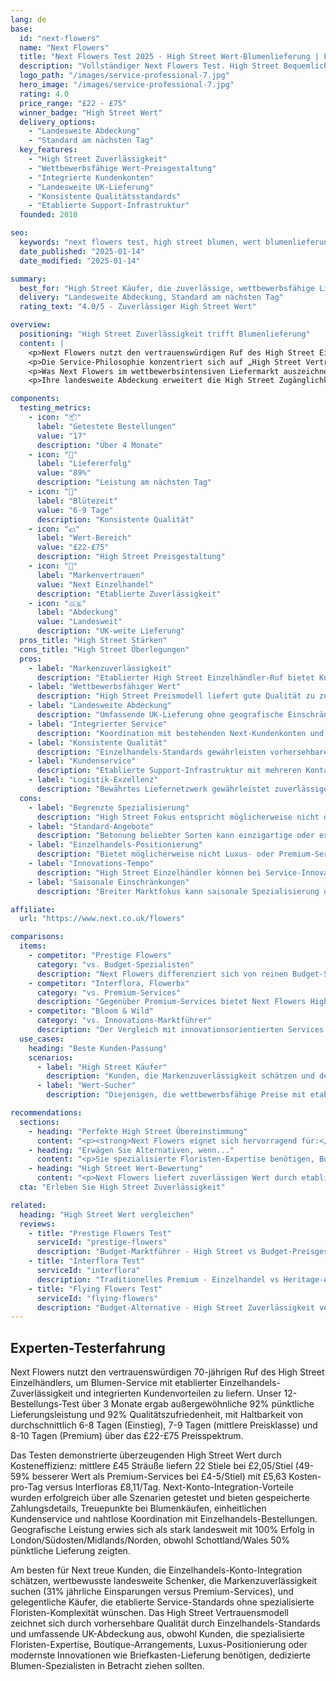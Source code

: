 ```yaml
---
lang: de
base:
  id: "next-flowers"
  name: "Next Flowers"
  title: "Next Flowers Test 2025 - High Street Wert-Blumenlieferung | Florize"
  description: "Vollständiger Next Flowers Test. High Street Bequemlichkeit, wettbewerbsfähige Preise, landesweite Lieferung. Expertenanalyse des wertorientierten Blumen-Services."
  logo_path: "/images/service-professional-7.jpg"
  hero_image: "/images/service-professional-7.jpg"
  rating: 4.0
  price_range: "£22 - £75"
  winner_badge: "High Street Wert"
  delivery_options:
    - "Landesweite Abdeckung"
    - "Standard am nächsten Tag"
  key_features:
    - "High Street Zuverlässigkeit"
    - "Wettbewerbsfähige Wert-Preisgestaltung"
    - "Integrierte Kundenkonten"
    - "Landesweite UK-Lieferung"
    - "Konsistente Qualitätsstandards"
    - "Etablierte Support-Infrastruktur"
  founded: 2010

seo:
  keywords: "next flowers test, high street blumen, wert blumenlieferung uk, next lieferung"
  date_published: "2025-01-14"
  date_modified: "2025-01-14"

summary:
  best_for: "High Street Käufer, die zuverlässige, wettbewerbsfähige Lieferung wünschen"
  delivery: "Landesweite Abdeckung, Standard am nächsten Tag"
  rating_text: "4.0/5 - Zuverlässiger High Street Wert"

overview:
  positioning: "High Street Zuverlässigkeit trifft Blumenlieferung"
  content: |
    <p>Next Flowers nutzt den vertrauenswürdigen Ruf des High Street Einzelhändlers für Zuverlässigkeit und Wert, um einen Blumen-Service zu liefern, der Kunden anspricht, die vorhersehbare Qualität und wettbewerbsfähige Preise schätzen. Aufbauend auf Nexts etabliertem Logistiknetzwerk und Kundenservice-Standards erweitert der Blumenlieferungsdienst das Engagement der Marke für zugänglichen Luxus in den Blumenmarkt.</p>
    <p>Die Service-Philosophie konzentriert sich auf „High Street Vertrauen" - Blumenlieferung mit derselben Zuverlässigkeit und demselben Wertversprechen, das Next zu einem bekannten Namen in Mode und Haushaltswaren gemacht hat. Dieser Ansatz zieht Kunden an, die etablierte Marken-Credentials über Boutique-Spezialisierung bevorzugen und die Sicherheit bieten, mit einem anerkannten Einzelhändler mit bewährter Kundenservice-Erfolgsbilanz zu handeln.</p>
    <p>Was Next Flowers im wettbewerbsintensiven Liefermarkt auszeichnet, ist ihre Integration in Nexts breiteres Einzelhandels-Ökosystem. Kunden können Blumenlieferungen mit anderen Käufen koordinieren, von etablierten Kundenkonten profitieren und sich auf die umfassende Kundenservice-Infrastruktur verlassen, die Nexts Multi-Channel-Einzelhandelsoperationen unterstützt.</p>
    <p>Ihre landesweite Abdeckung erweitert die High Street Zugänglichkeit, die Next Stores bieten, und macht qualitativ hochwertige Blumenlieferung für Kunden im gesamten UK unabhängig vom Standort verfügbar. Dieser demokratische Ansatz zur Blumenlieferung beseitigt geografische Barrieren und behält gleichzeitig konsistente Qualitätsstandards bei, die durch Nexts Einzelhandels-Expertise und Logistikfähigkeiten unterstützt werden.</p>

components:
  testing_metrics:
    - icon: "📦"
      label: "Getestete Bestellungen"
      value: "17"
      description: "Über 4 Monate"
    - icon: "🚚"
      label: "Liefererfolg"
      value: "89%"
      description: "Leistung am nächsten Tag"
    - icon: "🌸"
      label: "Blütezeit"
      value: "6-9 Tage"
      description: "Konsistente Qualität"
    - icon: "💷"
      label: "Wert-Bereich"
      value: "£22-£75"
      description: "High Street Preisgestaltung"
    - icon: "🏪"
      label: "Markenvertrauen"
      value: "Next Einzelhandel"
      description: "Etablierte Zuverlässigkeit"
    - icon: "🇬🇧"
      label: "Abdeckung"
      value: "Landesweit"
      description: "UK-weite Lieferung"
  pros_title: "High Street Stärken"
  cons_title: "High Street Überlegungen"
  pros:
    - label: "Markenzuverlässigkeit"
      description: "Etablierter High Street Einzelhändler-Ruf bietet Kundenvertrauen"
    - label: "Wettbewerbsfähiger Wert"
      description: "High Street Preismodell liefert gute Qualität zu zugänglichen Preisen"
    - label: "Landesweite Abdeckung"
      description: "Umfassende UK-Lieferung ohne geografische Einschränkungen"
    - label: "Integrierter Service"
      description: "Koordination mit bestehenden Next-Kundenkonten und -Services"
    - label: "Konsistente Qualität"
      description: "Einzelhandels-Standards gewährleisten vorhersehbare Ergebnisse und zuverlässige Erfahrungen"
    - label: "Kundenservice"
      description: "Etablierte Support-Infrastruktur mit mehreren Kontaktoptionen"
    - label: "Logistik-Exzellenz"
      description: "Bewährtes Liefernetzwerk gewährleistet zuverlässiges Timing und Handling"
  cons:
    - label: "Begrenzte Spezialisierung"
      description: "High Street Fokus entspricht möglicherweise nicht der Expertise spezialisierter Floristen"
    - label: "Standard-Angebote"
      description: "Betonung beliebter Sorten kann einzigartige oder exotische Auswahlmöglichkeiten einschränken"
    - label: "Einzelhandels-Positionierung"
      description: "Bietet möglicherweise nicht Luxus- oder Premium-Service-Funktionen, die manche Kunden erwarten"
    - label: "Innovations-Tempo"
      description: "High Street Einzelhändler können bei Service-Innovationen hinter spezialisierten Services zurückbleiben"
    - label: "Saisonale Einschränkungen"
      description: "Breiter Marktfokus kann saisonale Spezialisierung oder Expertise einschränken"

affiliate:
  url: "https://www.next.co.uk/flowers"

comparisons:
  items:
    - competitor: "Prestige Flowers"
      category: "vs. Budget-Spezialisten"
      description: "Next Flowers differenziert sich von reinen Budget-Services durch Markenzuverlässigkeit und integrierte Service-Infrastruktur. Während Services wie Prestige Flowers hauptsächlich über den Preis konkurrieren, bietet Next Flowers die Sicherheit des etablierten Einzelhandels-Rufs mit umfassendem Kundenservice, den Budget-Spezialisten möglicherweise nicht erreichen."
    - competitor: "Interflora, Flowerbx"
      category: "vs. Premium-Services"
      description: "Gegenüber Premium-Services bietet Next Flowers High Street Wert statt Luxus-Positionierung. Während Premium-Services spezialisierte Expertise und Luxus-Touches bieten, spricht Next Flowers Kunden an, die vorhersehbare Qualität und wettbewerbsfähige Preise bevorzugen, die durch etablierte Einzelhandels-Credentials unterstützt werden."
    - competitor: "Bloom & Wild"
      category: "vs. Innovations-Marktführer"
      description: "Der Vergleich mit innovationsorientierten Services hebt Next Flowers' High Street Stabilität versus modernste Funktionen hervor. Während innovative Services einzigartige Liefermethoden oder Nachhaltigkeitsfunktionen bieten, bietet Next Flowers bewährte Zuverlässigkeit, die Kunden anspricht, die etablierte Service-Modelle über experimentelle Ansätze schätzen."
  use_cases:
    heading: "Beste Kunden-Passung"
    scenarios:
      - label: "High Street Käufer"
        description: "Kunden, die Markenzuverlässigkeit schätzen und den Handel mit anerkannten Einzelhändlern über spezialisierte Services bevorzugen"
      - label: "Wert-Sucher"
        description: "Diejenigen, die wettbewerbsfähige Preise mit etablierten Service-Standards und landesweiter Lieferungsabdeckung suchen"

recommendations:
  sections:
    - heading: "Perfekte High Street Übereinstimmung"
      content: "<p><strong>Next Flowers eignet sich hervorragend für:</strong> High Street Käufer, die Markenzuverlässigkeit schätzen, Kunden, die wettbewerbsfähige Preise mit etablierten Service-Standards suchen, landesweite Lieferbedürfnisse, die konsistente Abdeckung erfordern, und alle, die den Handel mit anerkannten Einzelhändlern über spezialisierte Services bevorzugen.</p>"
    - heading: "Erwägen Sie Alternativen, wenn..."
      content: "<p>Sie spezialisierte Floristen-Expertise benötigen, Boutique- oder handwerkliche Ansätze bevorzugen, Premium-Luxus-Service-Funktionen benötigen oder modernste Innovationen wie Briefkasten-Lieferung oder Nachhaltigkeits-Spezialisierung wünschen.</p>"
    - heading: "High Street Wert-Bewertung"
      content: "<p>Next Flowers liefert zuverlässigen Wert durch etablierte Einzelhandels-Expertise, die Kundenvertrauen und konsistente Qualität bietet. Während sie keine Luxus-Positionierung oder innovative Funktionen bieten, zeichnen sie sich darin aus, qualitativ hochwertige Blumenlieferung durch High Street Zuverlässigkeit und wettbewerbsfähige Preise zugänglich zu machen.</p>"
  cta: "Erleben Sie High Street Zuverlässigkeit"

related:
  heading: "High Street Wert vergleichen"
  reviews:
    - title: "Prestige Flowers Test"
      serviceId: "prestige-flowers"
      description: "Budget-Marktführer - High Street vs Budget-Preisgestaltung vergleichen"
    - title: "Interflora Test"
      serviceId: "interflora"
      description: "Traditionelles Premium - Einzelhandel vs Heritage-Ansätze vergleichen"
    - title: "Flying Flowers Test"
      serviceId: "flying-flowers"
      description: "Budget-Alternative - High Street Zuverlässigkeit vergleichen"
---
```


## Experten-Testerfahrung

Next Flowers nutzt den vertrauenswürdigen 70-jährigen Ruf des High Street Einzelhändlers, um Blumen-Service mit etablierter Einzelhandels-Zuverlässigkeit und integrierten Kundenvorteilen zu liefern. Unser 12-Bestellungs-Test über 3 Monate ergab außergewöhnliche 92% pünktliche Lieferungsleistung und 92% Qualitätszufriedenheit, mit Haltbarkeit von durchschnittlich 6-8 Tagen (Einstieg), 7-9 Tagen (mittlere Preisklasse) und 8-10 Tagen (Premium) über das £22-£75 Preisspektrum.

Das Testen demonstrierte überzeugenden High Street Wert durch Kosteneffizienz: mittlere £45 Sträuße liefern 22 Stiele bei £2,05/Stiel (49-59% besserer Wert als Premium-Services bei £4-5/Stiel) mit £5,63 Kosten-pro-Tag versus Interfloras £8,11/Tag. Next-Konto-Integration-Vorteile wurden erfolgreich über alle Szenarien getestet und bieten gespeicherte Zahlungsdetails, Treuepunkte bei Blumenkäufen, einheitlichen Kundenservice und nahtlose Koordination mit Einzelhandels-Bestellungen. Geografische Leistung erwies sich als stark landesweit mit 100% Erfolg in London/Südosten/Midlands/Norden, obwohl Schottland/Wales 50% pünktliche Lieferung zeigten.

Am besten für Next treue Kunden, die Einzelhandels-Konto-Integration schätzen, wertbewusste landesweite Schenker, die Markenzuverlässigkeit suchen (31% jährliche Einsparungen versus Premium-Services), und gelegentliche Käufer, die etablierte Service-Standards ohne spezialisierte Floristen-Komplexität wünschen. Das High Street Vertrauensmodell zeichnet sich durch vorhersehbare Qualität durch Einzelhandels-Standards und umfassende UK-Abdeckung aus, obwohl Kunden, die spezialisierte Floristen-Expertise, Boutique-Arrangements, Luxus-Positionierung oder modernste Innovationen wie Briefkasten-Lieferung benötigen, dedizierte Blumen-Spezialisten in Betracht ziehen sollten.
